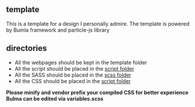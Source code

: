 ## template
This is a template for a design I personally admire. The template is powered by Bumla framework and particle-js library
## directories
* All the webpages should be kept in the template folder
* All the script should be placed in the [script folder](script)
* All the SASS should be placed in the [scss folder](style/scss)
* All the CSS should be placed in the [script folder](style/css)

**Please minify and vendor prefix your compiled CSS for better experience**<br>
**Bulma can be edited via variables.scss**

